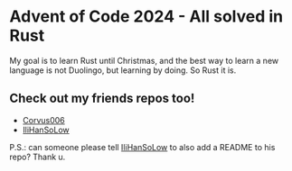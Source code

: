 # Advent of Code 2024 - All solved in Rust

My goal is to learn Rust until Christmas, and the best way to learn a new language is not Duolingo, but learning by doing. So Rust it is.

## Check out my friends repos too!

- [Corvus006](https://github.com/Corvus006/aoc-2024)
- [IliHanSoLow](https://github.com/IliHanSoLow/AoC-2024-Rust)

P.S.: can someone please tell [IliHanSoLow](https://github.com/IliHanSoLow/AoC-2024-Rust) to also add a README to his repo? Thank u.
